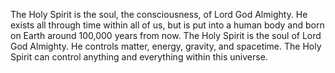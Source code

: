 The Holy Spirit is the soul, the consciousness, of Lord God Almighty. He exists all through time within all of us, but is put into a human body and born on Earth around 100,000 years from now. The Holy Spirit is the soul of Lord God Almighty. He controls matter, energy, gravity, and spacetime. The Holy Spirit can control anything and everything within this universe.
